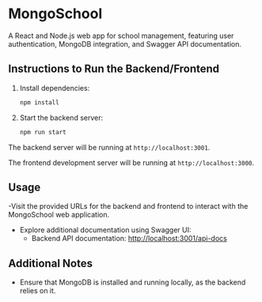 # MongoSchool
A React and Node.js web app for school management, featuring user authentication, MongoDB integration, and Swagger API documentation.

## Instructions to Run the Backend/Frontend

1. Install dependencies:

    ```bash
    npm install
    ```

2. Start the backend server:

    ```bash
    npm run start
    ```

The backend server will be running at `http://localhost:3001`.

The frontend development server will be running at `http://localhost:3000`.

## Usage

-Visit the provided URLs for the backend and frontend to interact with the MongoSchool web application.
- Explore additional documentation using Swagger UI:
  - Backend API documentation: [http://localhost:3001/api-docs](http://localhost:3001/api-docs)

## Additional Notes

- Ensure that MongoDB is installed and running locally, as the backend relies on it.



